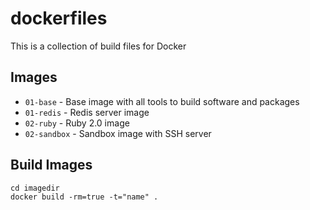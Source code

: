 # dockerfiles

This is a collection of build files for Docker

## Images

- `01-base`    - Base image with all tools to build software and packages
- `01-redis`   - Redis server image
- `02-ruby`    - Ruby 2.0 image
- `02-sandbox` - Sandbox image with SSH server

## Build Images

```
cd imagedir
docker build -rm=true -t="name" .
```
